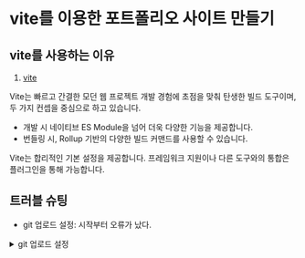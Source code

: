 # vite를 이용한 포트폴리오 사이트 만들기

## vite를 사용하는 이유
1. [vite](https://ko.vitejs.dev/guide/)

Vite는 빠르고 간결한 모던 웹 프로젝트 개발 경험에 초점을 맞춰 탄생한 빌드 도구이며, 두 가지 컨셉을 중심으로 하고 있습니다.

- 개발 시 네이티브 ES Module을 넘어 더욱 다양한 기능을 제공합니다. 
- 번들링 시, Rollup 기반의 다양한 빌드 커맨드를 사용할 수 있습니다. 

Vite는 합리적인 기본 설정을 제공합니다. 프레임워크 지원이나 다른 도구와의 통합은 플러그인을 통해 가능합니다. 

## 트러블 슈팅
- git 업로드 설정: 시작부터 오류가 났다. 
<details>
<summary>git 업로드 설정</summary>
` unable to access 'https://github.com/jeongsaeyeong/vite-project.git/': The requested URL returned error: 403 `

이러한 일이 일어나는 것은 remote 해서 연결한 내 주소와 아이디, 비밀번호가 일치하지 않아서 그렇다. 이를 해결하는 방법은 여러 가지가 있다. 

1) git remote -v를 해서 remote 된 주소가 내 주소가 맞는지 확인한다. 
2) 주소가 맞다면, 자격 증명 관리자 > windows 자격 증명 > 내 깃헙 주소 > 사용자 이름(github 이름)과 암호(github 비밀번호)를 수정한다. 
3) git에 저장한다.
git add .
git status
git commit -m "dd"
git push -u origin main

여러 방법을 시도한 것 중에서 가장 정확하게 잘 들어갔다.